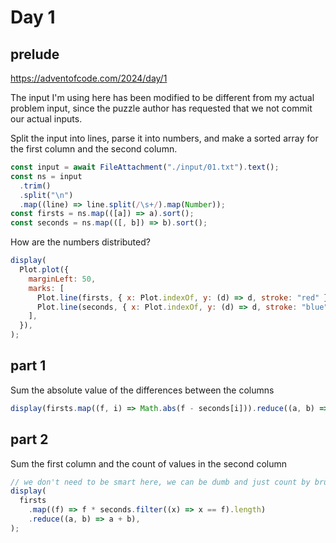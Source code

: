 # Day 1

## prelude

https://adventofcode.com/2024/day/1

The input I'm using here has been modified to be different from my actual problem input, since the puzzle author has requested that we not commit our actual inputs.

Split the input into lines, parse it into numbers, and make a sorted array for the first column and the second column.

```js echo
const input = await FileAttachment("./input/01.txt").text();
const ns = input
  .trim()
  .split("\n")
  .map((line) => line.split(/\s+/).map(Number));
const firsts = ns.map(([a]) => a).sort();
const seconds = ns.map(([, b]) => b).sort();
```

How are the numbers distributed?

```js
display(
  Plot.plot({
    marginLeft: 50,
    marks: [
      Plot.line(firsts, { x: Plot.indexOf, y: (d) => d, stroke: "red" }),
      Plot.line(seconds, { x: Plot.indexOf, y: (d) => d, stroke: "blue" }),
    ],
  }),
);
```

## part 1

Sum the absolute value of the differences between the columns

```js echo
display(firsts.map((f, i) => Math.abs(f - seconds[i])).reduce((a, b) => a + b));
```

## part 2

Sum the first column and the count of values in the second column

```js echo
// we don't need to be smart here, we can be dumb and just count by brute force
display(
  firsts
    .map((f) => f * seconds.filter((x) => x == f).length)
    .reduce((a, b) => a + b),
);
```
